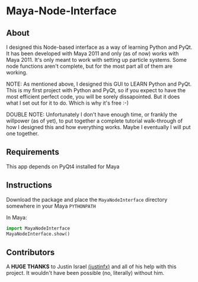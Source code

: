 # Maya-Node-Interface #

## About ##

I designed this Node-based interface as a way of learning Python and PyQt.  It has been developed with Maya 2011 and only (as of now) works with Maya 2011.  It's only meant to work with setting up particle systems.  Some node functions aren't complete, but for the most part all of them are working.

NOTE: As mentioned above, I designed this GUI to LEARN Python and PyQt. This is my first project with Python and PyQt, so if you expect to have the most efficient perfect code, you will be sorely dissapointed. But it does what I set out for it to do. Which is why it's free :-)

DOUBLE NOTE: Unfortunately I don't have enough time, or frankly the willpower (as of yet), to put together a complete tutorial walk-through of how I designed this and how everything works. Maybe I eventually I will put one together.

## Requirements ##

This app depends on PyQt4 installed for Maya

## Instructions ##

Download the package and place the `MayaNodeInterface` directory somewhere in your Maya `PYTHONPATH`

In Maya:  
```python
import MayaNodeInterface
MayaNodeInterface.show()
```

## Contributors ##

A **HUGE THANKS** to Justin Israel [(justinfx)](https://github.com/justinfx) and all of his help with this project. It wouldn't have been possible (no, literally) without him.
